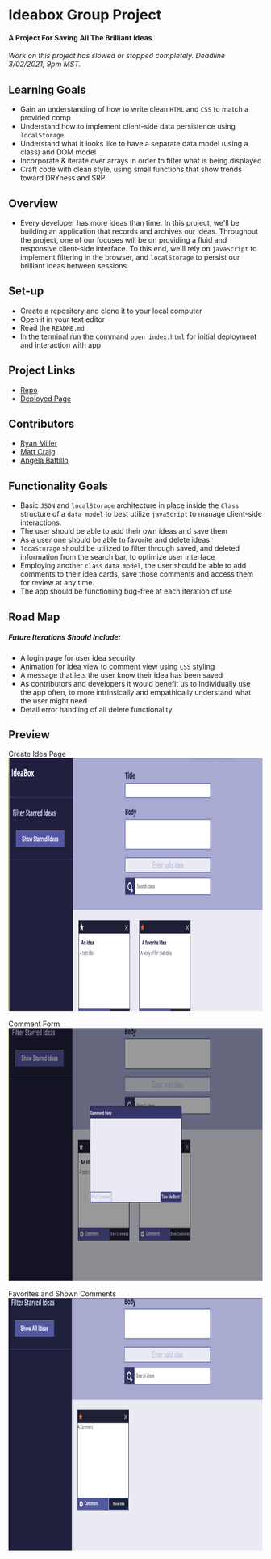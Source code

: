 # Ideabox Group Project

#### A Project For Saving All The Brilliant Ideas

  *Work on this project has slowed or stopped completely. Deadline 3/02/2021, 9pm MST.*


## Learning Goals

* Gain an understanding of how to write clean `HTML` and `CSS` to match a provided comp
* Understand how to implement client-side data persistence using `localStorage`
* Understand what it looks like to have a separate data model (using a class) and DOM model
* Incorporate & iterate over arrays in order to filter what is being displayed
* Craft code with clean style, using small functions that show trends toward DRYness and SRP

## Overview

* Every developer has more ideas than time.  In this project, we'll be building an application that records and archives our ideas. Throughout the project, one of our focuses will be on providing a fluid and responsive client-side interface. To this end, we'll rely on `javaScript` to implement filtering in the browser, and `localStorage` to persist our brilliant ideas between sessions.

## Set-up

* Create a repository and clone it to your local computer
* Open it in your text editor
* Read the `README.md`
* In the terminal run the command `open index.html` for initial deployment and interaction with app

## Project Links

* [Repo](https://github.com/battan40/ideabox-boilerplate)
* [Deployed Page](https://battan40.github.io/ideabox-boilerplate/)

## Contributors

* [Ryan Miller](https://github.com/Ryan-D-Miller)
* [Matt Craig](https://github.com/mcraig2342)
* [Angela Battillo](https://github.com/battan40)

## Functionality Goals

* Basic `JSON` and `localStorage` architecture in place inside the `Class` structure of a `data model` to best utilize `javaScript` to manage client-side interactions.
* The user should be able to add their own ideas and save them
* As a user one should be able to favorite and delete ideas
* `locaStorage` should be utilized to filter through saved, and deleted information from the search bar, to optimize user interface
* Employing another `class` `data model`, the user should be able to add comments to their idea cards, save those comments and access them for review at any time.
* The app should be functioning bug-free at each iteration of use
## Road Map

##### Future Iterations Should Include:

* A login page for user idea security
* Animation for idea view to comment view using `CSS` styling
* A message that lets the user know their idea has been saved
* As contributors and developers it would benefit us to Individually use the app often, to more intrinsically and empathically understand what the user might need
* Detail error handling of all delete functionality

## Preview
<p align="left">Create Idea Page</br>
 <img width="1000" height="500" src="./assets/IdeaMain.png">
</p>

<p align="left">Comment Form</br>
 <img width="1000" height="500" src="./assets/commentForm.png">
</p>

<p align="left">Favorites and Shown Comments</br>
 <img width="1000" height="500" src="./assets/favoriteAndComment.png">
</p>
